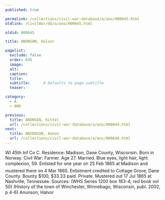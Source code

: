 ```yaml
---
published: true

permalink: /collections/civil-war-database/a/ano/000645.html
oldlink: /CivilWar/db/a/ano/000645.html

oldid: 000645

title: ANONSON, Halvor

pagelist:
  exclude: false
  order: 645
  image: 
  alt:
  caption:
  title:
  subtitle:      # Defaults to page subtitle
  teaser:

category: 
  - A 
  - ANO

previous:
  title: ANONSEN, Kittel
  url: /collections/civil-war-database/a/ano/000644.html  
next:
  title: ANSENSON, Aanon
  url: /collections/civil-war-database/a/ans/000646.html   
---
```

WI 45th Inf Co C. Residence: Madison, Dane County, Wisconsin. Born in Norway. Civil War: Farmer. Age 27. Married. Blue eyes, light hair, light complexion, 5&#146;9&#148;. Enlisted for one year on 25 Feb 1865 at Madison and mustered there on 4 Mar 1865. Enlistment credited to Cottage Grove, Dane County. Bounty $100, $33.33 paid. Private. Mustered out 17 Jul 1865 at Nashville, Tennessee. Sources: (WHS Series 1200 box 183-4; red book vol 50) (History of the town of Winchester, Winnebago, Wisconsin, publ. 2002, p 4-6) &#147;Anunson, Halvor&#148;